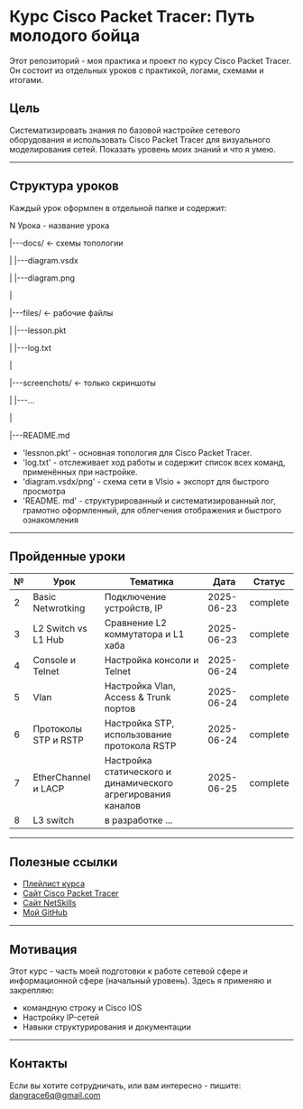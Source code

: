 # Курс Cisco Packet Tracer: Путь молодого бойца

Этот репозиторий - моя практика и проект по курсу Cisco Packet Tracer.
Он состоит из отдельных уроков с практикой, логами, схемами и итогами.

## Цель 
Систематизировать знания по базовой настройке сетевого оборудования и использовать Cisco Packet Tracer для визуального моделирования сетей.
Показать уровень моих знаний и что я умею.

---

## Структура уроков

Каждый урок оформлен в отдельной папке и содержит:

N Урока - название урока

|---docs/		<- схемы топологии

|    |---diagram.vsdx

|    |---diagram.png

|

|---files/		<- рабочие файлы

|    |---lesson.pkt

|    |---log.txt

|

|---screenchots/	<- только скриншоты

|    |---...

|

|---README.md

- 'lessnon.pkt' - основная топология для Cisco Packet Tracer.
- 'log.txt' - отслеживает ход работы и содержит список всех команд, применённых при настройке.
- 'diagram.vsdx/png' - схема сети в VIsio + экспорт для быстрого просмотра
- 'README. md' - структурированный и систематизированный лог, грамотно оформленный, для облегчения отображения и быстрого ознакомления

---

## Пройденные уроки
|№ |Урок		    |Тематика				                           |Дата      |Статус    |
|---|-----------------------|--------------------------------------------------------------|----------|----------|
| 2 | Basic Netwrotking     | Подключение устройств, IP		                           |2025-06-23| complete |
| 3 | L2 Switch vs L1 Hub   | Сравнение L2 коммутатора и L1 хаба                           |2025-06-23| complete |
| 4 | Console и Telnet      | Настройка консоли и Telnet                                   |2025-06-24| complete |
| 5 | Vlan                  | Настройка Vlan, Access & Trunk портов                        |2025-06-24| complete |
| 6 | Протоколы STP и RSTP  | Настройка STP, использование протокола RSTP                  |2025-06-24| complete |
| 7 | EtherChannel и LACP   | Настройка статического и динамического агрегирования каналов |2025-06-25| complete |
| 8 | L3 switch             | в разработке ...

--- 

## Полезные ссылки
- [Плейлист курса](https://vkvideo.ru/playlist/-32477510_12)
- [Сайт Cisco Packet Tracer](https://www.netacad.com)
- [Сайт NetSkills](https://blog.netskills.ru/)
- [Мой GitHub](https://github.com/6urevestnik)

---

## Мотивация

Этот курс - часть моей подготовки к работе сетевой сфере и информационной сфере (начальный уровень).
Здесь я применяю и закрепляю:
- командную строку и Cisco IOS
- Настройку IP-сетей
- Навыки структурирования и документации

---

## Контакты

Если вы хотите сотрудничать, или вам интересно - пишите: 
dangrace6q@gmail.com



